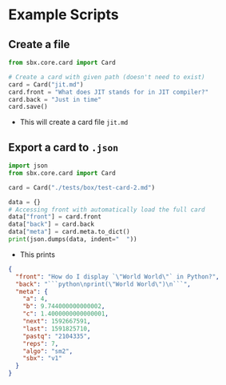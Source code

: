 # Example Scripts

## Create a file

```python
from sbx.core.card import Card

# Create a card with given path (doesn't need to exist)
card = Card("jit.md")
card.front = "What does JIT stands for in JIT compiler?"
card.back = "Just in time"
card.save()
```

* This will create a card file `jit.md`

## Export a card to `.json`

```python
import json
from sbx.core.card import Card

card = Card("./tests/box/test-card-2.md")

data = {}
# Accessing front with automatically load the full card
data["front"] = card.front 
data["back"] = card.back
data["meta"] = card.meta.to_dict()
print(json.dumps(data, indent="  "))
```

* This prints

```json
{
  "front": "How do I display `\"World World\"` in Python?",
  "back": "```python\nprint(\"World World\")\n```",
  "meta": {
    "a": 4,
    "b": 9.744000000000002,
    "c": 1.4000000000000001,
    "next": 1592667591,
    "last": 1591825710,
    "pastq": "2104335",
    "reps": 7,
    "algo": "sm2",
    "sbx": "v1"
  }
}
```

